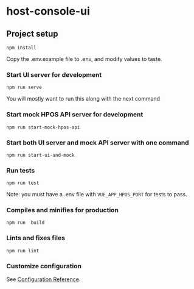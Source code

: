 # host-console-ui

## Project setup
```
npm install
```

Copy the .env.example file to .env, and modify values to taste.

### Start UI server for development
```
npm run serve
```

You will mostly want to run this along with the next command

### Start mock HPOS API server for development
```
npm run start-mock-hpos-api
```

### Start both UI server and mock API server with one command
```
npm run start-ui-and-mock
```

### Run tests
```
npm run test
```

Note: you must have a .env file with `VUE_APP_HPOS_PORT` for tests to pass.

### Compiles and minifies for production
```
npm run  build
```

### Lints and fixes files
```
npm run lint
```

### Customize configuration
See [Configuration Reference](https://cli.vuejs.org/config/).
